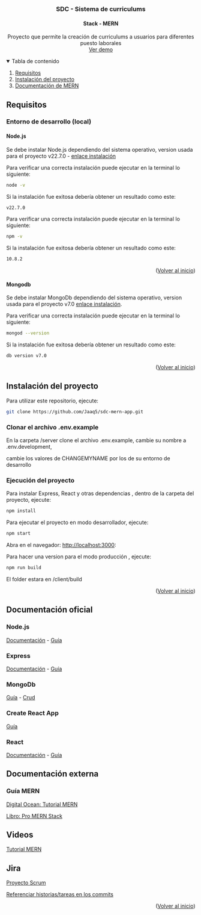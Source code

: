 <!-- Based on -->
<!--
*** https://github.com/othneildrew/Best-README-Template/blob/master/BLANK_README.md
-->

<a id="readme-top"></a>

<h3 align="center">SDC - Sistema de curriculums</h3>
<h4 align="center">Stack - MERN</h3>

  <p align="center">
    Proyecto que permite la creación de curriculums a usuarios para diferentes puesto laborales
    <br />
    <a href="#">Ver demo</a>
  </p>
</div>

<!-- TABLE OF CONTENTS -->
<details open>
  <summary>Tabla de contenido</summary>
  <ol>
    <li>
      <a href="#requisitos">Requisitos</a>
    </li>
    <li>
      <a href="#instalación-del-proyecto">Instalación del proyecto</a>
    </li>
    <li>
      <a href="#documentación-de-mern">Documentación de MERN</a>
    </li>
  </ol>
</details>

<!-- REQUIREMENTS -->

## Requisitos

### Entorno de desarrollo (local)

#### Node.js

Se debe instalar Node.js dependiendo del sistema operativo, version usada para el proyecto v22.7.0 - [enlace instalación](https://nodejs.org/en/download/package-manager)

Para verificar una correcta instalación puede ejecutar en la terminal lo siguiente:

```sh
node -v
```

Si la instalación fue exitosa debería obtener un resultado como este:

```sh
v22.7.0
```

Para verificar una correcta instalación puede ejecutar en la terminal lo siguiente:

```sh
npm -v
```

Si la instalación fue exitosa debería obtener un resultado como este:

```sh
10.8.2
```

<p align="right">(<a href="#readme-top">Volver al inicio</a>)</p>

#### Mongodb

Se debe instalar MongoDb dependiendo del sistema operativo, version usada para el proyecto v7.0 [enlace instalación](https://www.mongodb.com/docs/manual/administration/install-community/).

Para verificar una correcta instalación puede ejecutar en la terminal lo siguiente:

```sh
mongod --version
```

Si la instalación fue exitosa debería obtener un resultado como este:

```sh
db version v7.0
```

<p align="right">(<a href="#readme-top">Volver al inicio</a>)</p>

<!-- APP CREATION -->

## Instalación del proyecto

Para utilizar este repositorio, ejecute:

```sh
git clone https://github.com/Jaaq5/sdc-mern-app.git
```

### Clonar el archivo .env.example

En la carpeta /server clone el archivo .env.example, cambie su nombre a .env.development,

cambie los valores de CHANGEMYNAME por los de su entorno de desarrollo

### Ejecución del proyecto

Para instalar Express, React y otras dependencias , dentro de la carpeta del proyecto, ejecute:

```sh
npm install
```

Para ejecutar el proyecto en modo desarrollador, ejecute:

```sh
npm start
```

Abra en el navegador: [http://localhost:3000](http://localhost:3000):

Para hacer una version para el modo producción , ejecute:

```sh
npm run build
```

El folder estara en /client/build

<p align="right">(<a href="#readme-top">Volver al inicio</a>)</p>

## Documentación oficial

### Node.js
[Documentación](https://nodejs.org/docs/latest/api/) - [Guía](https://nodejs.org/en/learn/getting-started/introduction-to-nodejs/)

### Express
[Documentación](https://expressjs.com/en/starter/installing.html) - [Guía](https://expressjs.com/en/guide/routing.html)

### MongoDb
[Guía](https://www.mongodb.com/docs/manual/introduction/) - [Crud](https://www.mongodb.com/docs/guides/crud/install/)

### Create React App
[Guía](https://create-react-app.dev/docs/documentation-intro)

### React
[Documentación](https://react.dev/reference/react) - [Guía](https://react.dev/learn)

## Documentación externa

### Guía MERN
[Digital Ocean: Tutorial MERN](https://www.digitalocean.com/community/tutorials/getting-started-with-the-mern-stack)

[Libro: Pro MERN Stack](https://web.archive.org/web/20180219235500id_/http://dl.farinsoft.ir:80/ebooks/Pro-MERN-Stack-Development-Express.pdf)

## Videos 

[Tutorial MERN](https://www.youtube.com/watch?v=8DploTqLstE&list=PL4cUxeGkcC9iJ_KkrkBZWZRHVwnzLIoUE&index=3)

## Jira

[Proyecto Scrum](https://jaaq5.atlassian.net/jira/software/projects/SDC/boards/2)

[Referenciar historias/tareas en los commits](https://support.atlassian.com/jira-software-cloud/docs/reference-issues-in-your-development-work/)

<p align="right">(<a href="#readme-top">Volver al inicio</a>)</p>

<!-- MARKDOWN LINKS & IMAGES -->
<!-- https://www.markdownguide.org/basic-syntax/#reference-style-links -->
